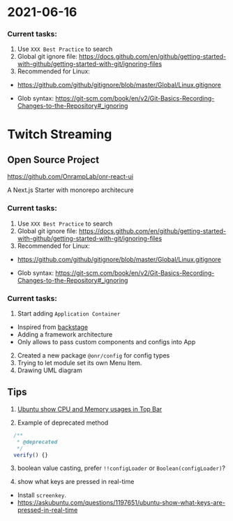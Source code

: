 # 2021-06-16

### Current tasks:

1. Use `XXX Best Practice` to search
2. Global git ignore file: https://docs.github.com/en/github/getting-started-with-github/getting-started-with-git/ignoring-files
3. Recommended for Linux:
  - https://github.com/github/gitignore/blob/master/Global/Linux.gitignore 

  - Glob syntax: https://git-scm.com/book/en/v2/Git-Basics-Recording-Changes-to-the-Repository#_ignoring
  

# Twitch Streaming

## Open Source Project

https://github.com/OnrampLab/onr-react-ui

A Next.js Starter with monorepo architecure

### Current tasks:

1. Use `XXX Best Practice` to search
2. Global git ignore file: https://docs.github.com/en/github/getting-started-with-github/getting-started-with-git/ignoring-files
3. Recommended for Linux:
  - https://github.com/github/gitignore/blob/master/Global/Linux.gitignore 

  - Glob syntax: https://git-scm.com/book/en/v2/Git-Basics-Recording-Changes-to-the-Repository#_ignoring
  
### Current tasks:

1. Start adding `Application Container`
  - Inspired from [backstage](https://github.com/backstage/backstage)
  - Adding a framework architecture
  - Only allows to pass custom components and configs into App
2. Created a new package `@onr/config` for config types
3. Trying to let module set its own Menu Item.
4. Drawing UML diagram

## Tips
1. [Ubuntu show CPU and Memory usages in Top Bar](https://www.computernetworkingnotes.com/linux-tutorials/ubuntu-show-cpu-and-memory-usages-in-top-bar.html)

2. Example of deprecated method
```javascript
  /**
   * @deprecated
   */
  verify() {}
```
3. boolean value casting, prefer `!!configLoader` or `Boolean(configLoader)`?

4. show what keys are pressed in real-time 
  - Install `screenkey`.
  - https://askubuntu.com/questions/1197651/ubuntu-show-what-keys-are-pressed-in-real-time